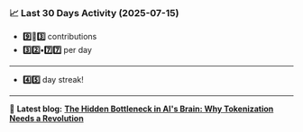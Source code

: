 <!--START_STATS-->
### 📈 Last 30 Days Activity (2025-07-15)  
- **9️⃣🎱3️⃣** contributions  
- **3️⃣2️⃣•7️⃣7️⃣** per day
---
- **4️⃣5️⃣** day streak!
---
📝 **Latest blog:** [**The Hidden Bottleneck in AI's Brain: Why Tokenization Needs a Revolution**](https://andriak.com/blog/tokenization-revolution)
<!--END_STATS-->
